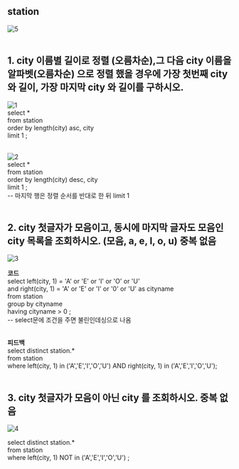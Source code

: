 
## station<br>
![5](https://user-images.githubusercontent.com/59272674/90021637-803b8b80-dcec-11ea-9ac5-200e58a24cfe.JPG)<br><br>

## 1. city 이름별 길이로 정렬 (오름차순),그 다음 city 이름을 알파벳(오름차순) 으로 정렬 했을 경우에 가장 첫번째 city 와 길이, 가장 마지막 city 와 길이를 구하시오.<br>
![1](https://user-images.githubusercontent.com/59272674/90021435-3a7ec300-dcec-11ea-8f85-f41b9a9c5a52.JPG)<br>
select *<br>
from station <br>
order by length(city) asc, city<br>
limit 1 ;<br><br>

![2](https://user-images.githubusercontent.com/59272674/90021558-65691700-dcec-11ea-9dc1-aa6b0c7eaea0.JPG)<br>
select *<br>
from station <br>
order by length(city) desc, city<br>
limit 1 ;<br>
-- 마지막 행은 정렬 순서를 반대로 한 뒤 limit 1<br><br>




## 2. city 첫글자가 모음이고, 동시에 마지막 글자도 모음인 city 목록을 조회하시오. (모음, a, e, I, o, u) 중복 없음<br>
![3](https://user-images.githubusercontent.com/59272674/90021570-6bf78e80-dcec-11ea-867e-8d1c832128ef.JPG)<br>


**코드**<br>
select left(city, 1) = 'A' or 'E' or 'I' or 'O' or 'U' <br>
and right(city, 1) = 'A' or 'E' or 'I' or '0' or 'U' as cityname<br>
from station<br>
group by cityname<br>
having cityname > 0 ;<br>
-- select문에 조건을 주면 불린인데싱으로 나옴<br><br>

**피드백**<br>
select distinct station.*<br>
from station<br>
where left(city, 1) in  ('A','E','I','O','U') AND right(city, 1) in  ('A','E','I','O','U'); <br><br>

        
## 3. city 첫글자가 모음이 아닌 city 를 조회하시오. 중복 없음		<br>
![4](https://user-images.githubusercontent.com/59272674/90021651-8598d600-dcec-11ea-838b-948a4c836821.JPG)<br>

select distinct station.*<br>
from station<br>
where left(city, 1) NOT in  ('A','E','I','O','U') ;<br><br>


